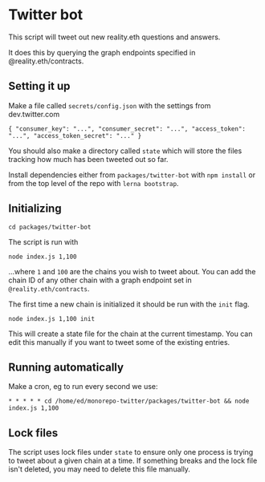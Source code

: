 # Twitter bot

This script will tweet out new reality.eth questions and answers.

It does this by querying the graph endpoints specified in @reality.eth/contracts.

## Setting it up

Make a file called `secrets/config.json` with the settings from dev.twitter.com

`
{
    "consumer_key": "...",
    "consumer_secret": "...",
    "access_token": "...",
    "access_token_secret": "..."
}
`

You should also make a directory called `state` which will store the files tracking how much has been tweeted out so far.

Install dependencies either from `packages/twitter-bot` with `npm install` or from the top level of the repo with `lerna bootstrap`.

## Initializing

`cd packages/twitter-bot`

The script is run with

`node index.js 1,100`

...where `1` and `100` are the chains you wish to tweet about. You can add the chain ID of any other chain with a graph endpoint set in `@reality.eth/contracts`.

The first time a new chain is initialized it should be run with the `init` flag.

`node index.js 1,100 init`

This will create a state file for the chain at the current timestamp. You can edit this manually if you want to tweet some of the existing entries.

## Running automatically

Make a cron, eg to run every second we use:

`* * * * * cd /home/ed/monorepo-twitter/packages/twitter-bot && node index.js 1,100`

## Lock files

The script uses lock files under `state` to ensure only one process is trying to tweet about a given chain at a time. If something breaks and the lock file isn't deleted, you may need to delete this file manually.

